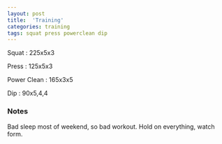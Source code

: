 ```yaml
---
layout: post
title:  'Training'
categories: training
tags: squat press powerclean dip
---
```


Squat       :   225x5x3

Press       :   125x5x3

Power Clean :   165x3x5

Dip         :   90x5,4,4


### Notes

Bad sleep most of weekend, so bad workout. Hold on everything, watch form.
